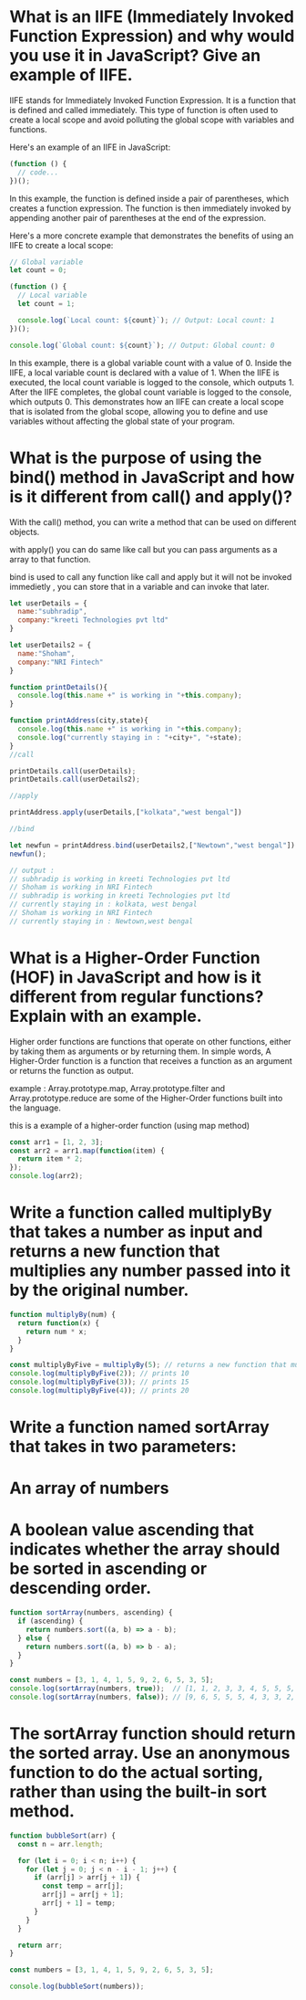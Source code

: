 # What is an IIFE (Immediately Invoked Function Expression) and why would you use it in JavaScript? Give an example of IIFE.

IIFE stands for Immediately Invoked Function Expression. It is a function that is defined and called immediately. This type of function is often used to create a local scope and avoid polluting the global scope with variables and functions.

Here's an example of an IIFE in JavaScript:
```javascript
(function () {
  // code...
})();
```
In this example, the function is defined inside a pair of parentheses, which creates a function expression. The function is then immediately invoked by appending another pair of parentheses at the end of the expression.

Here's a more concrete example that demonstrates the benefits of using an IIFE to create a local scope:
```javascript
// Global variable
let count = 0;

(function () {
  // Local variable
  let count = 1;

  console.log(`Local count: ${count}`); // Output: Local count: 1
})();

console.log(`Global count: ${count}`); // Output: Global count: 0
```
In this example, there is a global variable count with a value of 0. Inside the IIFE, a local variable count is declared with a value of 1. When the IIFE is executed, the local count variable is logged to the console, which outputs 1. After the IIFE completes, the global count variable is logged to the console, which outputs 0. This demonstrates how an IIFE can create a local scope that is isolated from the global scope, allowing you to define and use variables without affecting the global state of your program.

# What is the purpose of using the bind() method in JavaScript and how is it different from call() and apply()?

With the call() method, you can write a method that can be used on different objects.

with apply() you can do same like call but you can pass arguments as a array to that function.

bind is used to call any function like call and apply but it will not be invoked immedietly , you can store that in a variable and can invoke that later.

```javascript
let userDetails = {
  name:"subhradip",
  company:"kreeti Technologies pvt ltd"
}

let userDetails2 = {
  name:"Shoham",
  company:"NRI Fintech"
}

function printDetails(){
  console.log(this.name +" is working in "+this.company);
}

function printAddress(city,state){
  console.log(this.name +" is working in "+this.company);
  console.log("currently staying in : "+city+", "+state);
}
//call

printDetails.call(userDetails);
printDetails.call(userDetails2);

//apply

printAddress.apply(userDetails,["kolkata","west bengal"])

//bind

let newfun = printAddress.bind(userDetails2,["Newtown","west bengal"])
newfun();

// output :
// subhradip is working in kreeti Technologies pvt ltd
// Shoham is working in NRI Fintech
// subhradip is working in kreeti Technologies pvt ltd
// currently staying in : kolkata, west bengal
// Shoham is working in NRI Fintech
// currently staying in : Newtown,west bengal

```
# What is a Higher-Order Function (HOF) in JavaScript and how is it different from regular functions? Explain with an example.

Higher order functions are functions that operate on other functions, either by taking them as arguments or by returning them. In simple words, A Higher-Order function is a function that receives a function as an argument or returns the function as output.

example : Array.prototype.map, Array.prototype.filter and Array.prototype.reduce are some of the Higher-Order functions built into the language.

this is a example of a higher-order function (using map method)
```javascript
const arr1 = [1, 2, 3];
const arr2 = arr1.map(function(item) {
  return item * 2;
});
console.log(arr2);
```
# Write a function called multiplyBy that takes a number as input and returns a new function that multiplies any number passed into it by the original number.


```javascript
function multiplyBy(num) {
  return function(x) {
    return num * x;
  }
}

const multiplyByFive = multiplyBy(5); // returns a new function that multiplies by 5
console.log(multiplyByFive(2)); // prints 10
console.log(multiplyByFive(3)); // prints 15
console.log(multiplyByFive(4)); // prints 20
```
# Write a function named sortArray that takes in two parameters:
# An array of numbers
# A boolean value ascending that indicates whether the array should be sorted in ascending or descending order.

```javascript
function sortArray(numbers, ascending) {
  if (ascending) {
    return numbers.sort((a, b) => a - b);
  } else {
    return numbers.sort((a, b) => b - a);
  }
}

const numbers = [3, 1, 4, 1, 5, 9, 2, 6, 5, 3, 5];
console.log(sortArray(numbers, true));  // [1, 1, 2, 3, 3, 4, 5, 5, 5, 6, 9]
console.log(sortArray(numbers, false)); // [9, 6, 5, 5, 5, 4, 3, 3, 2, 1, 1]
```
# The sortArray function should return the sorted array. Use an anonymous function to do the actual sorting, rather than using the built-in sort method.

```javascript
function bubbleSort(arr) {
  const n = arr.length;

  for (let i = 0; i < n; i++) {
    for (let j = 0; j < n - i - 1; j++) {
      if (arr[j] > arr[j + 1]) {
        const temp = arr[j];
        arr[j] = arr[j + 1];
        arr[j + 1] = temp;
      }
    }
  }

  return arr;
}

const numbers = [3, 1, 4, 1, 5, 9, 2, 6, 5, 3, 5];

console.log(bubbleSort(numbers));
```
